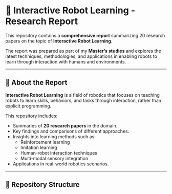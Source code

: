 
# 📄 Interactive Robot Learning - Research Report

This repository contains a **comprehensive report** summarizing 20 research papers on the topic of **Interactive Robot Learning**.  

The report was prepared as part of my **Master’s studies** and explores the latest techniques, methodologies, and applications in enabling robots to learn through interaction with humans and environments.

---

## 🔹 About the Report

**Interactive Robot Learning** is a field of robotics that focuses on teaching robots to learn skills, behaviors, and tasks through interaction, rather than explicit programming.  

This repository includes:

- Summaries of **20 research papers** in the domain.
- Key findings and comparisons of different approaches.
- Insights into learning methods such as:
  - Reinforcement learning
  - Imitation learning
  - Human-robot interaction techniques
  - Multi-modal sensory integration
- Applications in real-world robotics scenarios.

---

## 📂 Repository Structure

